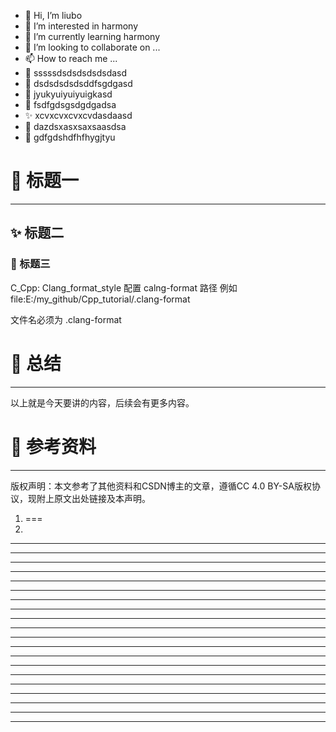 * 👋 Hi, I’m liubo
* 👀 I’m interested in harmony
* 🌱 I’m currently learning harmony
* 💞️ I’m looking to collaborate on ...
* 📫 How to reach me ...
* 📇 sssssdsdsdsdsdsdasd
* 🎃 dsdsdsdsdsddfsgdgasd
* 🍺 jyukyuiyuiyuigkasd
* 🍥 fsdfgdsgsdgdgadsa
* ✨ xcvxcvxcvxcvdasdaasd
* 🍰 dazdsxasxsaxsaasdsa
* 🚨 gdfgdshdfhfhygjtyu



# 💞️ 标题一
---


## ✨ 标题二



### 🌱 标题三



C_Cpp: Clang_format_style
配置 calng-format 路径
例如
file:E:/my_github/Cpp_tutorial/.clang-format

文件名必须为 .clang-format









# 💞️ 总结
---
以上就是今天要讲的内容，后续会有更多内容。



# 💞️ 参考资料
---
版权声明：本文参考了其他资料和CSDN博主的文章，遵循CC 4.0 BY-SA版权协议，现附上原文出处链接及本声明。
1. ===
2. 



---
---
---
---
---
---
---
---
---
---
---
---
---
---
---
---
---
---
---
---
